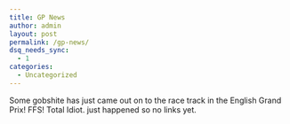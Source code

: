 ```yaml
---
title: GP News
author: admin
layout: post
permalink: /gp-news/
dsq_needs_sync:
  - 1
categories:
  - Uncategorized
---
```

Some gobshite has just came out on to the race track in the English Grand Prix! FFS! Total Idiot. just happened so no links yet.